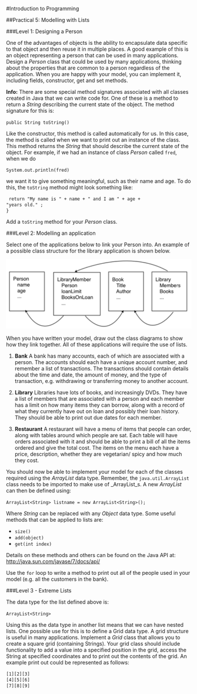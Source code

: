 #Introduction to Programming

##Practical 5: Modelling with Lists

###Level 1: Designing a Person

One of the advantages of objects is the ability to encapsulate data specific to
that object and then reuse it in multiple places. A good example of this is an
object representing a person that can be used in many applications. Design a
_Person_ class that could be used by many applications, thinking about the
properties that are common to a person regardless of the application.
When you are happy with your model, you can implement it, including fields, constructor, get and set methods.

__Info:__ There are some special method signatures associated with all classes
created in Java that we can write code for. One of these is a method to return
a _String_ describing the current state of the object. The method signature for
this is:

```public String toString()```

Like the constructor, this method is called automatically for us. In this case,
the method is called when we want to print out an instance of the class. This
method returns the _String_ that should describe the current state of the object.
For example, if we had an instance of class _Person_ called `fred`, when we do

```
System.out.println(fred)
```

we want it to give something meaningful, such as their name and age. To do
this, the `toString` method might look something like:

```public String toString(){
 return "My name is " + name + " and I am " + age +
"years old." ;
}
```

Add a `toString` method for your _Person_ class.

###Level 2: Modelling an application

Select one of the applications below to link your Person into. An example of a
possible class structure for the library application is shown below.

![Library Class Structure](libraryClassStructure.png "Library Class Structure")

When you have written your model, draw out the class diagrams to show how
they link together. All of these applications will require the use of lists.

1. __Bank__ A bank has many accounts, each of which are associated with a
person. The accounts should each have a unique account number, and
remember a list of transactions. The transactions should contain details about
the time and date, the amount of money, and the type of transaction, e.g.
withdrawing or transferring money to another account.

2. __Library__ Libraries have lots of books, and increasingly DVDs. They have a
list of members that are associated with a person and each member has a
limit on how many items they can borrow, along with a record of what they
currently have out on loan and possibly their loan history. They should be able
to print out due dates for each member.

3. __Restaurant__ A restaurant will have a menu of items that people can order,
along with tables around which people are sat. Each table will have orders
associated with it and should be able to print a bill of all the items ordered and
give the total cost. The items on the menu each have a price, description,
whether they are vegetarian/ spicy and how much they cost.

You should now be able to implement your model for each of the
classes required using the _ArrayList_ data type.
Remember, the `java.util.ArrayList` class needs to be imported
to make use of _ArrayList_s. A new _ArrayList_ can then be defined using:

```ArrayList<String> listname = new ArrayList<String>();```

Where _String_ can be replaced with any _Object_ data type. Some useful
methods that can be applied to lists are:

* `size()`
* `add(object)`
* `get(int index)` 

Details on these methods and others can be found on the Java API at:
<http://java.sun.com/javase/7/docs/api/>

Use the `for` loop to write a method to print out all of the people used in your model (e.g. all the customers in the bank).

###Level 3 - Extreme Lists

The data type for the list defined above is: 

`ArrayList<String>`

 Using this
as the data type in another list means that we can have nested lists. One
possible use for this is to define a Grid data type.
A grid structure is useful in many applications. Implement a _Grid_ class that
allows you to create a square grid (containing Strings). Your grid class should include functionality to add a value into a specified position in the grid, access the String at specified
coordinates and to print out the contents of the grid. An example print out
could be represented as follows:

```
[1][2][3]
[4][5][6]
[7][8][9]
```